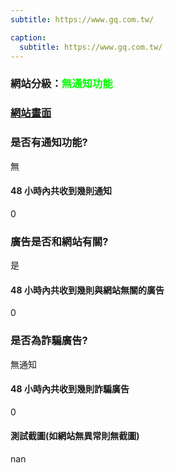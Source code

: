 ```yaml
---
subtitle: https://www.gq.com.tw/

caption:
  subtitle: https://www.gq.com.tw/
---
```


<h3>網站分級：<font color="#00FF00">無通知功能</font></h3>

### [網站畫面](https://www.gq.com.tw/)
### 是否有通知功能?
無

#### 48 小時內共收到幾則通知
0

### 廣告是否和網站有關?
是

#### 48 小時內共收到幾則與網站無關的廣告
0

### 是否為詐騙廣告?
無通知

#### 48 小時內共收到幾則詐騙廣告
0

#### 測試截圖(如網站無異常則無截圖)
nan

